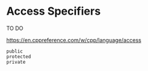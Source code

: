 # Access Specifiers

TO DO

https://en.cppreference.com/w/cpp/language/access

    public
    protected
    private
